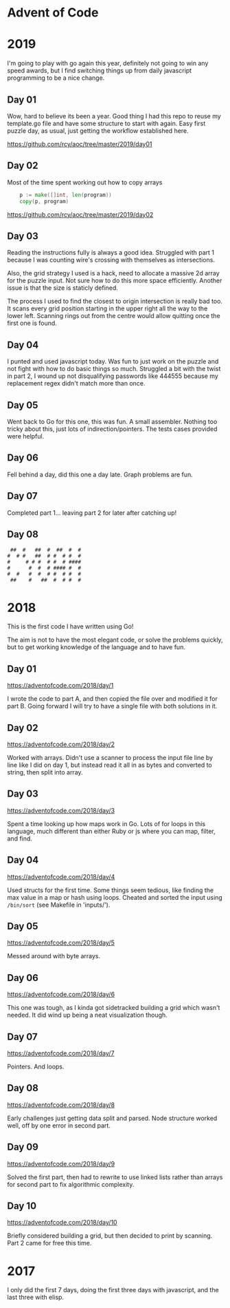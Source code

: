 # Advent of Code

# 2019

I'm going to play with go again this year, definitely not going to win
any speed awards, but I find switching things up from daily
javascript programming to be a nice change.

## Day 01

Wow, hard to believe its been a year.  Good thing I had this repo to
reuse my template.go file and have some structure to start with again.
Easy first puzzle day, as usual, just getting the workflow established
here.

https://github.com/rcy/aoc/tree/master/2019/day01

## Day 02

Most of the time spent working out how to copy arrays

```go
	p := make([]int, len(program))
	copy(p, program)
```

https://github.com/rcy/aoc/tree/master/2019/day02

## Day 03

Reading the instructions fully is always a good idea.  Struggled with part 1 because I was counting wire's crossing with themselves as intersections.

Also, the grid strategy I used is a hack, need to allocate a massive 2d array for the puzzle input.  Not sure how to do this more space efficiently.  Another issue is that the size is staticly defined.

The process I used to find the closest to origin intersection is really bad too.  It scans every grid position starting in the upper right all the way to the lower left.  Scanning rings out from the centre would allow quitting once the first one is found.

## Day 04

I punted and used javascript today.  Was fun to just work on the puzzle and not fight with how to do basic things so much.  Struggled a bit with the twist in part 2, I wound up not disqualifying passwords like 444555 because my replacement regex didn't match more than once.

## Day 05

Went back to Go for this one, this was fun.  A small assembler.  Nothing too tricky about this, just lots of indirection/pointers.  The tests cases provided were helpful.

## Day 06

Fell behind a day, did this one a day late.  Graph problems are fun.

## Day 07

Completed part 1... leaving part 2 for later after catching up!

## Day 08

```
 ##  #   ##  #  ##  #  # 
#  # #   ##  # #  # #  # 
#     # # #  # #  # #### 
#      #  #  # #### #  # 
#  #   #  #  # #  # #  # 
 ##    #   ##  #  # #  # 
```

# 2018

This is the first code I have written using Go!

The aim is not to have the most elegant code, or solve the problems
quickly, but to get working knowledge of the language and to have fun.

## Day 01
https://adventofcode.com/2018/day/1

I wrote the code to part A, and then copied the file over and modified
it for part B.  Going forward I will try to have a single file with
both solutions in it.

## Day 02
https://adventofcode.com/2018/day/2

Worked with arrays.  Didn't use a scanner to process the input file
line by line like I did on day 1, but instead read it all in as bytes
and converted to string, then split into array.

## Day 03
https://adventofcode.com/2018/day/3

Spent a time looking up how maps work in Go.  Lots of for loops in
this language, much different than either Ruby or js where you can
map, filter, and find.

## Day 04
https://adventofcode.com/2018/day/4

Used structs for the first time.  Some things seem tedious, like
finding the max value in a map or hash using loops.  Cheated and
sorted the input using `/bin/sort` (see Makefile in 'inputs/').

## Day 05
https://adventofcode.com/2018/day/5

Messed around with byte arrays.

## Day 06
https://adventofcode.com/2018/day/6

This one was tough, as I kinda got sidetracked building a grid which
wasn't needed.  It did wind up being a neat visualization though.

## Day 07
https://adventofcode.com/2018/day/7

Pointers.  And loops.

## Day 08
https://adventofcode.com/2018/day/8

Early challenges just getting data split and parsed.  Node structure
worked well, off by one error in second part.

## Day 09
https://adventofcode.com/2018/day/9

Solved the first part, then had to rewrite to use linked lists rather
than arrays for second part to fix algorithmic complexity.

## Day 10
https://adventofcode.com/2018/day/10

Briefly considered building a grid, but then decided to print by
scanning.  Part 2 came for free this time.

# 2017

I only did the first 7 days, doing the first three days with javascript, and the last three with elisp.
